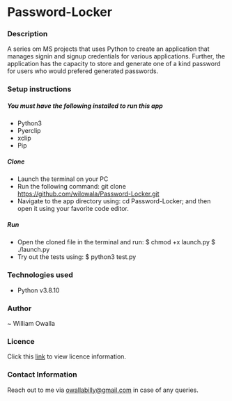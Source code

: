 # Password-Locker

### Description
A series om MS projects that uses Python to create an application that manages signin and signup credentials for various applications. Further, the application has the capacity to store and generate one of a kind password for users who would prefered generated passwords.

### Setup instructions
 ##### You must have the following installed to run this app
 * Python3
 * Pyerclip
 * xclip
 * Pip

 ##### Clone
 * Launch the terminal on your PC
 * Run the following command: git clone https://github.com/wilowala/Password-Locker.git
 * Navigate to the app directory using: cd Password-Locker; and then open it using your favorite code editor.

 ##### Run
 * Open the cloned file in the terminal and run:
    $ chmod +x launch.py
    $ ./launch.py
 * Try out the tests using:
    $ python3 test.py

### Technologies used
 * Python v3.8.10

### Author
~ William Owalla

### Licence
Click this [link](LICENSE) to view licence information.

### Contact Information
Reach out to me via owallabilly@gmail.com in case of any queries.